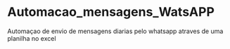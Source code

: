 # Automacao_mensagens_WatsAPP
 Automaçao de envio de mensagens diarias pelo whatsapp atraves de uma planilha no excel

